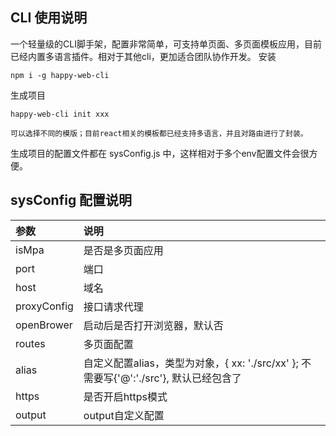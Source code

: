 
## CLI 使用说明
一个轻量级的CLI脚手架，配置非常简单，可支持单页面、多页面模板应用，目前已经内置多语言插件。相对于其他cli，更加适合团队协作开发。
安装
```
npm i -g happy-web-cli
```

生成项目
```
happy-web-cli init xxx

可以选择不同的模版；目前react相关的模板都已经支持多语言，并且对路由进行了封装。
```

生成项目的配置文件都在 sysConfig.js 中，这样相对于多个env配置文件会很方便。

## sysConfig 配置说明

| 参数 | 说明 | 
| :-----| :---- | 
| isMpa | 是否是多页面应用 |
| port | 端口 |
| host | 域名 |
| proxyConfig | 接口请求代理 |
| openBrower | 启动后是否打开浏览器，默认否 |
| routes | 多页面配置 |
| alias | 自定义配置alias，类型为对象，{ xx: './src/xx' }; 不需要写{'@':'./src'}, 默认已经包含了 | 
| https | 是否开启https模式 | 
| output | output自定义配置 | 
